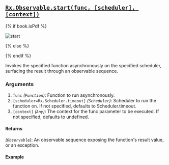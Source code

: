 ## [`Rx.Observable.start(func, [scheduler], [context])`](https://github.com/Reactive-Extensions/RxJS/blob/master/src/core/linq/observable/start.js)

{% if book.isPdf %}

![start](http://reactivex.io/documentation/operators/images/start.png)

{% else %}



{% endif %}

Invokes the specified function asynchronously on the specified scheduler, surfacing the result through an observable sequence.

### Arguments
1. `func` *(`Function`)*: Function to run asynchronously.
2. `[scheduler=Rx.Scheduler.timeout]` *(`Scheduler`)*: Scheduler to run the function on. If not specified, defaults to Scheduler.timeout.
3. `[context]` *(`Any`)*: The context for the func parameter to be executed.  If not specified, defaults to undefined.

#### Returns
*(`Observable`)*: An observable sequence exposing the function's result value, or an exception.

#### Example

[](http://jsbin.com/xitili/1/embed?js,console)
